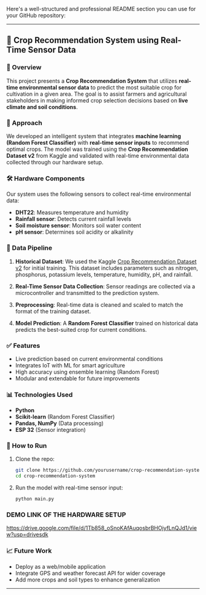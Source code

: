 Here's a well-structured and professional README section you can use for your GitHub repository:

---

## 🌾 Crop Recommendation System using Real-Time Sensor Data

### 📌 Overview

This project presents a **Crop Recommendation System** that utilizes **real-time environmental sensor data** to predict the most suitable crop for cultivation in a given area. The goal is to assist farmers and agricultural stakeholders in making informed crop selection decisions based on **live climate and soil conditions**.

### 🧠 Approach

We developed an intelligent system that integrates **machine learning (Random Forest Classifier)** with **real-time sensor inputs** to recommend optimal crops. The model was trained using the **Crop Recommendation Dataset v2** from Kaggle and validated with real-time environmental data collected through our hardware setup.

### 🛠️ Hardware Components

Our system uses the following sensors to collect real-time environmental data:

* **DHT22**: Measures temperature and humidity
* **Rainfall sensor**: Detects current rainfall levels
* **Soil moisture sensor**: Monitors soil water content
* **pH sensor**: Determines soil acidity or alkalinity

### 🧪 Data Pipeline

1. **Historical Dataset**:
   We used the Kaggle [Crop Recommendation Dataset v2](https://www.kaggle.com/datasets) for initial training. This dataset includes parameters such as nitrogen, phosphorus, potassium levels, temperature, humidity, pH, and rainfall.

2. **Real-Time Sensor Data Collection**:
   Sensor readings are collected via a microcontroller and transmitted to the prediction system.

3. **Preprocessing**:
   Real-time data is cleaned and scaled to match the format of the training dataset.

4. **Model Prediction**:
   A **Random Forest Classifier** trained on historical data predicts the best-suited crop for current conditions.

### ✅ Features

* Live prediction based on current environmental conditions
* Integrates IoT with ML for smart agriculture
* High accuracy using ensemble learning (Random Forest)
* Modular and extendable for future improvements

### 📊 Technologies Used

* **Python**
* **Scikit-learn** (Random Forest Classifier)
* **Pandas, NumPy** (Data processing)
* **ESP 32** (Sensor integration)


### 🚀 How to Run

1. Clone the repo:

   ```bash
   git clone https://github.com/yourusername/crop-recommendation-system.git
   cd crop-recommendation-system
   ```

2. Run the model with real-time sensor input:

   ```bash
   python main.py
   ```

   
### DEMO LINK OF THE HARDWARE SETUP
https://drive.google.com/file/d/1Tb858_oSnoKAfAuqosbrBHOjyfLnQJd1/view?usp=drivesdk

### 📈 Future Work

* Deploy as a web/mobile application
* Integrate GPS and weather forecast API for wider coverage
* Add more crops and soil types to enhance generalization

---


